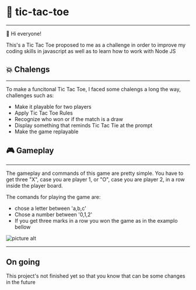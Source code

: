 # :space_invader: tic-tac-toe
  - - - -

:wave: Hi everyone!

This's a Tic Tac Toe proposed to me as a challenge in order to improve my coding skills in javascript as well as to learn how to work with Node JS



## :boom: Chalengs
  - - - -
To make a funcitonal Tic Tac Toe, I faced some chalengs a long the way, challenges such as:
* Make it playable for two players
* Apply Tic Tac Toe Rules
* Recognize who won or if the match is a draw
* Display something that reminds Tic Tac Tie at the prompt
* Make the game replayable

## :video_game: Gameplay
  - - - -

The gameplay and commands of this game are pretty simple. You have to get three "X", case you are player 1, or "O", case you are player 2, in a row inside the player board.

The comands for playing the game are: 
* chose a letter between 'a,b,c'
* Chose a number between '0,1,2'
* If you get three marks in a row you won the game as in the examplo bellow 

 ![picture alt](https://stickershop.line-scdn.net/stickershop/v1/product/4180220/LINEStorePC/main.png;compress=true)





  - - - -
## On going
This project's not finished yet so that you know that can be some changes in the future
